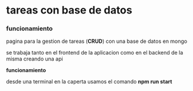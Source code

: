 # tareas con base de datos

### funcionamiento
pagina para la gestion de tareas (**CRUD**)
con una base de datos en mongo

se trabaja tanto en el frontend de la aplicacion
como en el backend de la misma creando una api

**funcionamiento**

desde una terminal en la caperta usamos el comando **npm run start**
